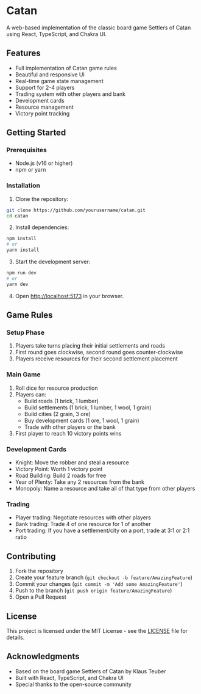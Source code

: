 # Catan

A web-based implementation of the classic board game Settlers of Catan using React, TypeScript, and Chakra UI.

## Features

- Full implementation of Catan game rules
- Beautiful and responsive UI
- Real-time game state management
- Support for 2-4 players
- Trading system with other players and bank
- Development cards
- Resource management
- Victory point tracking

## Getting Started

### Prerequisites

- Node.js (v16 or higher)
- npm or yarn

### Installation

1. Clone the repository:
```bash
git clone https://github.com/yourusername/catan.git
cd catan
```

2. Install dependencies:
```bash
npm install
# or
yarn install
```

3. Start the development server:
```bash
npm run dev
# or
yarn dev
```

4. Open [http://localhost:5173](http://localhost:5173) in your browser.

## Game Rules

### Setup Phase
1. Players take turns placing their initial settlements and roads
2. First round goes clockwise, second round goes counter-clockwise
3. Players receive resources for their second settlement placement

### Main Game
1. Roll dice for resource production
2. Players can:
   - Build roads (1 brick, 1 lumber)
   - Build settlements (1 brick, 1 lumber, 1 wool, 1 grain)
   - Build cities (2 grain, 3 ore)
   - Buy development cards (1 ore, 1 wool, 1 grain)
   - Trade with other players or the bank
3. First player to reach 10 victory points wins

### Development Cards
- Knight: Move the robber and steal a resource
- Victory Point: Worth 1 victory point
- Road Building: Build 2 roads for free
- Year of Plenty: Take any 2 resources from the bank
- Monopoly: Name a resource and take all of that type from other players

### Trading
- Player trading: Negotiate resources with other players
- Bank trading: Trade 4 of one resource for 1 of another
- Port trading: If you have a settlement/city on a port, trade at 3:1 or 2:1 ratio

## Contributing

1. Fork the repository
2. Create your feature branch (`git checkout -b feature/AmazingFeature`)
3. Commit your changes (`git commit -m 'Add some AmazingFeature'`)
4. Push to the branch (`git push origin feature/AmazingFeature`)
5. Open a Pull Request

## License

This project is licensed under the MIT License - see the [LICENSE](LICENSE) file for details.

## Acknowledgments

- Based on the board game Settlers of Catan by Klaus Teuber
- Built with React, TypeScript, and Chakra UI
- Special thanks to the open-source community
